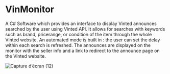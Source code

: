 # VinMonitor
A C# Software which provides an interface to display Vinted announces searched by the user using Vinted API.
It allows for searches with keywords such as brand, pricerange, or condition of the item through the whole Vinted website.
An automated mode is built in : the user can set the delay within each search is refreshed.
The announces are displayed on the monitor with the seller info and a link to redirect to the announce page on the Vinted website.

![Capture d’écran (12)](https://github.com/user-attachments/assets/bf908035-e7bf-4998-b597-0f45dfa6d74e)
